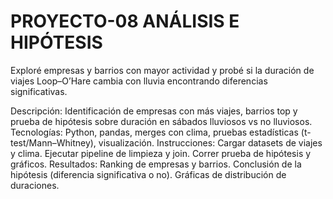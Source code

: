 # PROYECTO-08 ANÁLISIS E HIPÓTESIS

Exploré empresas y barrios con mayor actividad y probé si la duración de viajes Loop–O’Hare cambia con lluvia encontrando diferencias significativas.


Descripción: Identificación de empresas con más viajes, barrios top y prueba de hipótesis sobre duración en sábados lluviosos vs no lluviosos.
Tecnologías: Python, pandas, merges con clima, pruebas estadísticas (t-test/Mann–Whitney), visualización.
Instrucciones:
Cargar datasets de viajes y clima.
Ejecutar pipeline de limpieza y join.
Correr prueba de hipótesis y gráficos.
Resultados:
Ranking de empresas y barrios.
Conclusión de la hipótesis (diferencia significativa o no).
Gráficas de distribución de duraciones.
